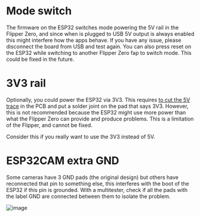# Mode switch

The firmware on the ESP32 switches mode powering the 5V rail in the Flipper Zero, and since when is plugged to USB 5V output is always enabled this might interfere how the apps behave. If you have any issue, please disconnect the board from USB and test again. You can also press reset on the ESP32 while switching to another Flipper Zero fap to switch mode. This could be fixed in the future.

# 3V3 rail

Optionally, you could power the ESP32 via 3V3. This requires [to cut the 5V trace](PCB-and-pinout) in the PCB and put a solder joint on the pad that says 3V3. However, this is not recommended because the ESP32 might use more power than what the Flipper Zero can provide and produce problems. This is a limitation of the Flipper, and cannot be fixed.

Consider this if you really want to use the 3V3 instead of 5V.

# ESP32CAM extra GND

Some cameras have 3 GND pads (the original design) but others have reconnected that pin to something else, this interferes with the boot of the ESP32 if this pin is grounded. With a multitester, check if all the pads with the label GND are connected between them to isolate the problem.

![image](https://user-images.githubusercontent.com/1091420/220142269-1fa92681-601c-48aa-b9fa-d29079979f27.png)
